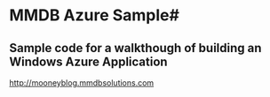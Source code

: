 # MMDB Azure Sample#

## Sample code for a walkthough of building an Windows Azure Application ##

http://mooneyblog.mmdbsolutions.com
